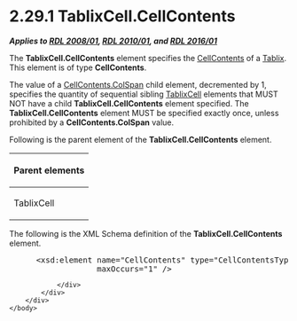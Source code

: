 <html dir="LTR" xmlns:mshelp="http://msdn.microsoft.com/mshelp" xmlns:ddue="http://ddue.schemas.microsoft.com/authoring/2003/5" xmlns:xlink="http://www.w3.org/1999/xlink" xmlns:tool="http://www.microsoft.com/tooltip">
    <head>
        <meta http-equiv="Content-Type" content="text/html; CHARSET=utf-8"></meta>
        <meta name="save" content="history"></meta>
        <title>2.29.1 TablixCell.CellContents</title>
        <xml>
            <mshelp:toctitle title="2.29.1 TablixCell.CellContents"></mshelp:toctitle>
            <mshelp:rltitle title="[MS-RDL]: TablixCell.CellContents"></mshelp:rltitle>
            <mshelp:keyword index="A" term="a6564f5d-b478-42a7-9217-1a799e5ecd28"></mshelp:keyword>
            <mshelp:attr name="DCSext.ContentType" value="open specification"></mshelp:attr>
            <mshelp:attr name="AssetID" value="a6564f5d-b478-42a7-9217-1a799e5ecd28"></mshelp:attr>
            <mshelp:attr name="TopicType" value="kbRef"></mshelp:attr>
            <mshelp:attr name="DCSext.Title" value="[MS-RDL]: TablixCell.CellContents" />
        </xml>
    </head>
    <body>
        <div id="header">
            <h1 class="heading">2.29.1 TablixCell.CellContents</h1>
        </div>
        <div id="mainSection">
            <div id="mainBody">
                <div id="allHistory" class="saveHistory"></div>
                <div id="sectionSection0" class="section" name="collapseableSection">
                    

<p><b><i>Applies to </i></b><a href="1e855f94-4617-47e4-b89e-0856c6cb420f.htm"><b><i>RDL 2008/01</i></b></a><b><i>,
</i></b><a href="3428e690-a348-4ec7-8a6a-8efb42d2cdee.htm"><b><i>RDL 2010/01</i></b></a><b><i>,
and </i></b><a href="52ce3983-2bfc-4e72-9359-42aaf5fe4509.htm"><b><i>RDL 2016/01</i></b></a></p>

<p>The <b>TablixCell.CellContents</b> element specifies the <a href="43ccec32-ec37-401c-ba8a-edbfa74e42f4.htm">CellContents</a> of a <a href="e42fb86e-799a-4202-8845-ac38831efccb.htm">Tablix</a>. This element is of
type <b>CellContents</b>.</p>

<p>The value of a <a href="3ffb0387-2dd7-4b21-b36d-6df8fd0a0887.htm">CellContents.ColSpan</a> child
element, decremented by 1, specifies the quantity of sequential sibling <a href="33258f80-fa42-4baf-abd5-ded34ffbbc61.htm">TablixCell</a> elements that
MUST NOT have a child <b>TablixCell.CellContents</b> element specified. The <b>TablixCell.CellContents</b>
element MUST be specified exactly once, unless prohibited by a <b>CellContents.ColSpan</b>
value. </p>

<p>Following is the parent element of the <b>TablixCell.CellContents</b>
element.</p>

<table>
 <thead>
  <tr>
   <th>
   <p>Parent elements</p>
   </th>
  </tr>
 </thead>
 <tr>
  <td>
  <p>TablixCell</p>
  </td>
 </tr>
</table>

<p>The following is the XML Schema definition of the <b>TablixCell.CellContents</b>
element.</p>

<dl>
<dd>
<div><pre> &lt;xsd:element name=&quot;CellContents&quot; type=&quot;CellContentsType&quot; minOccurs=&quot;0&quot; 
              maxOccurs=&quot;1&quot; /&gt;
</pre></div>
</dd></dl>


                </div>
            </div>
        </div>
    </body>
</html>